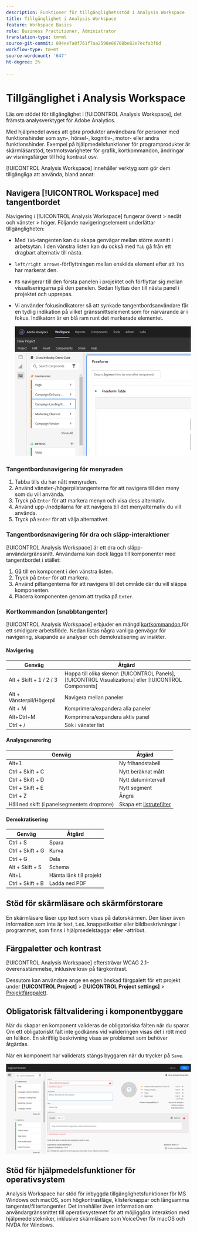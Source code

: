 ```yaml
---
description: Funktioner för tillgänglighetsstöd i Analysis Workspace
title: Tillgänglighet i Analysis Workspace
feature: Workspace Basics
role: Business Practitioner, Administrator
translation-type: tm+mt
source-git-commit: 894ee7a8f761f7aa2590e06708be82e7ecfa3f6d
workflow-type: tm+mt
source-wordcount: '647'
ht-degree: 2%

---
```



# Tillgänglighet i Analysis Workspace

Läs om stödet för tillgänglighet i [!UICONTROL Analysis Workspace], det främsta analysverktyget för Adobe Analytics.

Med hjälpmedel avses att göra produkter användbara för personer med funktionshinder som syn-, hörsel-, kognitiv-, motor- eller andra funktionshinder. Exempel på hjälpmedelsfunktioner för programprodukter är skärmläsarstöd, textmotsvarigheter för grafik, kortkommandon, ändringar av visningsfärger till hög kontrast osv.

[!UICONTROL Analysis Workspace] innehåller verktyg som gör dem tillgängliga att använda, bland annat:

## Navigera [!UICONTROL Workspace] med tangentbordet

Navigering i [!UICONTROL Analysis Workspace] fungerar överst > nedåt och vänster > höger. Följande navigeringselement underlättar tillgängligheten:

* Med `Tab`-tangenten kan du skapa genvägar mellan större avsnitt i arbetsytan. I den vänstra listen kan du också med `Tab` gå från ett dragbart alternativ till nästa.
* `left/right arrows`-förflyttningen mellan enskilda element efter att `Tab` har markerat den.
* `F6` navigerar till den första panelen i projektet och förflyttar sig mellan visualiseringarna på den panelen. Sedan flyttas den till nästa panel i projektet och upprepas.
* Vi använder fokusindikatorer så att synkade tangentbordsanvändare får en tydlig indikation på vilket gränssnittselement som för närvarande är i fokus. Indikatorn är en blå ram runt det markerade elementet.

   ![Fokusindikator](assets/focus-indicator.png)

### Tangentbordsnavigering för menyraden

1. Tabba tills du har nått menyraden.
1. Använd vänster-/högerpilstangenterna för att navigera till den meny som du vill använda.
1. Tryck på `Enter` för att markera menyn och visa dess alternativ.
1. Använd upp-/nedpilarna för att navigera till det menyalternativ du vill använda.
1. Tryck på `Enter` för att välja alternativet.

### Tangentbordsnavigering för dra och släpp-interaktioner

[!UICONTROL Analysis Workspace] är ett dra och släpp-användargränssnitt. Användarna kan dock lägga till komponenter med tangentbordet i stället:

1. Gå till en komponent i den vänstra listen.
1. Tryck på `Enter` för att markera.
1. Använd piltangenterna för att navigera till det område där du vill släppa komponenten.
1. Placera komponenten genom att trycka på `Enter`.

### Kortkommandon (snabbtangenter)

[!UICONTROL Analysis Workspace] erbjuder en mängd  [kortkommandon ](https://docs.adobe.com/content/help/sv-SE/analytics/analyze/analysis-workspace/build-workspace-project/fa-shortcut-keys.html) för ett smidigare arbetsflöde. Nedan listas några vanliga genvägar för navigering, skapande av analyser och demokratisering av insikter.

#### Navigering

| Genväg | Åtgärd |
|---|---|
| Alt + Skift + 1 / 2 / 3 | Hoppa till olika skenor: [!UICONTROL Panels], [!UICONTROL Visualizations] eller [!UICONTROL Components] |
| Alt + Vänsterpil/Högerpil | Navigera mellan paneler |
| Alt + M | Komprimera/expandera alla paneler |
| Alt+Ctrl+M | Komprimera/expandera aktiv panel |
| Ctrl + / | Sök i vänster list |

#### Analysgenerering

| Genväg | Åtgärd |
|---|---|
| Alt+1 | Ny frihandstabell |
| Ctrl + Skift + C | Nytt beräknat mått |
| Ctrl + Skift + D | Nytt datumintervall |
| Ctrl + Skift + E | Nytt segment |
| Ctrl + Z | Ångra |
| Håll ned skift (i panelsegmentets dropzone) | Skapa ett [listrutefilter](https://docs.adobe.com/content/help/en/analytics-learn/tutorials/analysis-workspace/using-panels/using-drop-down-filters.html) |

#### Demokratisering

| Genväg | Åtgärd |
|---|---|
| Ctrl + S | Spara |
| Ctrl + Skift + G | Kurva |
| Ctrl + G | Dela |
| Alt + Skift + S | Schema |
| Alt+L | Hämta länk till projekt |
| Ctrl + Skift + B | Ladda ned PDF |

## Stöd för skärmläsare och skärmförstorare

En skärmläsare läser upp text som visas på datorskärmen. Den läser även information som inte är text, t.ex. knappetiketter eller bildbeskrivningar i programmet, som finns i hjälpmedelstaggar eller -attribut.

## Färgpaletter och kontrast

[!UICONTROL Analysis Workspace] eftersträvar WCAG 2.1-överensstämmelse, inklusive krav på färgkontrast.

Dessutom kan användare ange en egen önskad färgpalett för ett projekt under **[!UICONTROL Project]** > **[!UICONTROL Project settings]** > [Projektfärgpalett](https://docs.adobe.com/content/help/en/analytics/analyze/analysis-workspace/build-workspace-project/color-palettes.html).

## Obligatorisk fältvalidering i komponentbyggare

När du skapar en komponent valideras de obligatoriska fälten när du sparar. Om ett obligatoriskt fält inte godkänns vid valideringen visas det i rött med en felikon. En skriftlig beskrivning visas av problemet som behöver åtgärdas.

När en komponent har validerats stängs byggaren när du trycker på `Save`.

![Felvalidering](assets/error-validation.png)

## Stöd för hjälpmedelsfunktioner för operativsystem

Analysis Workspace har stöd för inbyggda tillgänglighetsfunktioner för MS Windows och macOS, som högkontrastläge, klisterknappar och långsamma tangenter/filtertangenter. Det innehåller även information om användargränssnittet till operativsystemet för att möjliggöra interaktion med hjälpmedelstekniker, inklusive skärmläsare som VoiceOver för macOS och NVDA för Windows.
